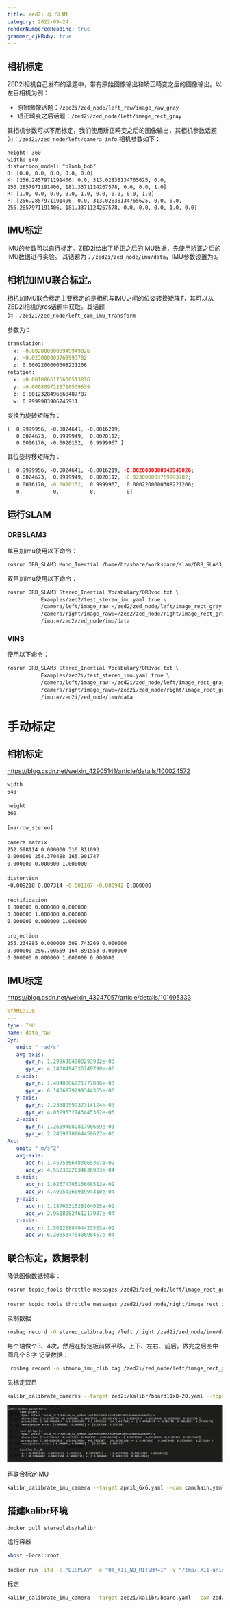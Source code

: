 ```yaml
---
title: zed2i 与 SLAM
category: 2022-09-24
renderNumberedHeading: true
grammar_cjkRuby: true
---
```






## 相机标定
ZED2i相机自己发布的话题中，带有原始图像输出和矫正畸变之后的图像输出。以左目相机为例：
- 原始图像话题：`/zed2i/zed_node/left_raw/image_raw_gray`
- 矫正畸变之后话题：`/zed2i/zed_node/left/image_rect_gray`

其相机参数可以不用标定，我们使用矫正畸变之后的图像输出，其相机参数话题为：`/zed2i/zed_node/left/camera_info`
相机参数如下：

``` 
height: 360
width: 640
distortion_model: "plumb_bob"
D: [0.0, 0.0, 0.0, 0.0, 0.0]
K: [256.2857971191406, 0.0, 313.02838134765625, 0.0, 256.2857971191406, 181.3371124267578, 0.0, 0.0, 1.0]
R: [1.0, 0.0, 0.0, 0.0, 1.0, 0.0, 0.0, 0.0, 1.0]
P: [256.2857971191406, 0.0, 313.02838134765625, 0.0, 0.0, 256.2857971191406, 181.3371124267578, 0.0, 0.0, 0.0, 1.0, 0.0]

```

## IMU标定
IMU的参数可以自行标定。ZED2i给出了矫正之后的IMU数据，先使用矫正之后的IMU数据进行实验。
其话题为：`/zed2i/zed_node/imu/data`，IMU参数设置为`0`。

## 相机加IMU联合标定。
相机加IMU联合标定主要标定的是相机与IMU之间的位姿转换矩阵$T$，其可以从ZED2i相机的ros话题中获取。其话题为：`/zed2i/zed_node/left_cam_imu_transform`

参数为：

``` bash
translation: 
  x: -0.0020000000949949026
  y: -0.023000003769993782
  z: 0.0002200000308221206
rotation: 
  x: -0.0010066175600513816
  y: -0.0008097228710539639
  z: 0.0012328496668487787
  w: 0.9999983906745911
```
变换为旋转矩阵为：

``` 
[  0.9999956, -0.0024641, -0.0016219;
   0.0024673,  0.9999949,  0.0020112;
   0.0016170, -0.0020152,  0.9999967 ]
```
其位姿转移矩阵为：

``` bash
[  0.9999956, -0.0024641, -0.0016219, -0.0020000000949949026;
   0.0024673,  0.9999949,  0.0020112, -0.023000003769993782;
   0.0016170, -0.0020152,  0.9999967,  0.0002200000308221206;
   0,          0,          0,          0]
```

## 运行SLAM 
### ORBSLAM3
单目加imu使用以下命令：
``` bash
rosrun ORB_SLAM3 Mono_Inertial /home/hz/share/workspace/slam/ORB_SLAM3_NOETIC/Vocabulary/ORBvoc.txt /mnt/share/workspace/slam/clib/zed2i/orbslam3_mi.yaml true /usb_cam/image_raw:=/zed2i/zed_node/left/image_rect_gray /imu:=/zed2i/zed_node/imu/data
```

双目加imu使用以下命令：

``` bash
rosrun ORB_SLAM3 Stereo_Inertial Vocabulary/ORBvoc.txt \
           Examples/zed2/test_stereo_imu.yaml true \
           /camera/left/image_raw:=/zed2/zed_node/left/image_rect_gray \
           /camera/right/image_raw:=/zed2/zed_node/right/image_rect_gray \
           /imu:=/zed2/zed_node/imu/data

```

### VINS
使用以下命令：
``` bash
rosrun ORB_SLAM3 Stereo_Inertial Vocabulary/ORBvoc.txt \
           Examples/zed2i/test_stereo_imu.yaml true \
           /camera/left/image_raw:=/zed2i/zed_node/left/image_rect_gray \
           /camera/right/image_raw:=/zed2i/zed_node/right/image_rect_gray \
           /imu:=/zed2i/zed_node/imu/data
```

# 手动标定
## 相机标定
https://blog.csdn.net/weixin_42905141/article/details/100024572
``` bash
width
640

height
360

[narrow_stereo]

camera matrix
252.598114 0.000000 310.811093
0.000000 254.370488 165.901747
0.000000 0.000000 1.000000

distortion
-0.009218 0.007314 -0.001107 -0.000942 0.000000

rectification
1.000000 0.000000 0.000000
0.000000 1.000000 0.000000
0.000000 0.000000 1.000000

projection
255.234985 0.000000 309.743269 0.000000
0.000000 256.760559 164.891553 0.000000
0.000000 0.000000 1.000000 0.000000

```
## IMU标定
https://blog.csdn.net/weixin_43247057/article/details/101695333

``` yaml
%YAML:1.0
---
type: IMU
name: data_raw
Gyr:
   unit: " rad/s"
   avg-axis:
      gyr_n: 1.2996384980293932e-03
      gyr_w: 4.1408494335749790e-06
   x-axis:
      gyr_n: 1.4040886721777006e-03
      gyr_w: 6.1436879299344365e-06
   y-axis:
      gyr_n: 1.2338859937314124e-03
      gyr_w: 4.0329532743445382e-06
   z-axis:
      gyr_n: 1.2609408281790669e-03
      gyr_w: 2.2459070964459627e-06
Acc:
   unit: " m/s^2"
   avg-axis:
      acc_n: 1.4575366483065367e-02
      acc_w: 4.5523022034636923e-04
   x-axis:
      acc_n: 1.6237479516608512e-02
      acc_w: 4.4995436093994310e-04
   y-axis:
      acc_n: 1.1876031528164025e-02
      acc_w: 2.9518282461217987e-04
   z-axis:
      acc_n: 1.5612588404423563e-02
      acc_w: 6.2055347548698467e-04

```

## 联合标定，数据录制
降低图像数据频率：

``` bash
rosrun topic_tools throttle messages /zed2i/zed_node/left/image_rect_gray 4.0 /left

rosrun topic_tools throttle messages /zed2i/zed_node/right/image_rect_gray 4.0 /right
```

录制数据

``` bash
rosbag record -O stereo_calibra.bag /left /right /zed2i/zed_node/imu/data_raw
```

每个轴做个3、4次，然后在标定板前做平移，上下、左右、前后。做完之后空中画几个８字
记录数据：

``` bash
 rosbag record -o stmono_imu_clib.bag /zed2i/zed_node/left/image_rect_gray /zed2i/zed_node/right/image_rect_gray /zed2i/zed_node/imu/data_raw
```

先标定双目

``` bash
kalibr_calibrate_cameras --target zed2i/kalibr/board11x8-20.yaml --topics /left /right --models pinhole-equi pinhole-equi  --bag data/stereo_calibra.bag
```
![enter description here](./images/1664782427529.png)

再联合标定IMU

``` bash
kalibr_calibrate_imu_camera --target april_6x6.yaml --cam camchain.yaml --imu zed2i/kalibr/imu.yaml --bag /home/dji/db/stero_dji_kalibr/stereo/imu_stereo_subset.bag --bag-from-to 5 45
```


## 搭建kalibr环境

``` bash
docker pull stereolabs/kalibr
```
运行容器
``` bash
xhost +local:root

docker run -itd -e "DISPLAY" -e "QT_X11_NO_MITSHM=1" -v "/tmp/.X11-unix:/tmp/.X11-unix:rw" -v /home/hz/share/workspace/slam/clib/:/data --name kalibr stereolabs/kalibr bash
```

标定
``` bash
kalibr_calibrate_imu_camera --target zed2i/kalibr/board.yaml --cam zed2i/kalibr/cam_left.yaml --imu zed2i/kalibr/imu.yaml --bag data/stmono_imu_clib_2022-10-03-13-30-15.bag 
```